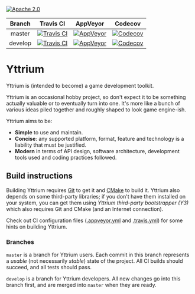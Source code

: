 [![Apache 2.0](https://img.shields.io/badge/License-Apache%202.0-blue.svg)](LICENSE)

| Branch | Travis CI | AppVeyor | Codecov |
|:------:|:---------:|:--------:|:-------:|
| master | [![Travis CI](https://travis-ci.org/blagodarin/yttrium.svg?branch=master)](https://travis-ci.org/blagodarin/yttrium) | [![AppVeyor](https://ci.appveyor.com/api/projects/status/v3pco3lbvp2y4r9b/branch/master?svg=true)](https://ci.appveyor.com/project/blagodarin/yttrium/branch/master) | [![Codecov](https://codecov.io/gh/blagodarin/yttrium/branch/master/graph/badge.svg)](https://codecov.io/gh/blagodarin/yttrium/branch/master) |
| develop | [![Travis CI](https://travis-ci.org/blagodarin/yttrium.svg?branch=develop)](https://travis-ci.org/blagodarin/yttrium) | [![AppVeyor](https://ci.appveyor.com/api/projects/status/v3pco3lbvp2y4r9b/branch/develop?svg=true)](https://ci.appveyor.com/project/blagodarin/yttrium/branch/develop) | [![Codecov](https://codecov.io/gh/blagodarin/yttrium/branch/develop/graph/badge.svg)](https://codecov.io/gh/blagodarin/yttrium/branch/develop) |


# Yttrium

Yttrium is (intended to become) a game development toolkit.

Yttrium is an occasional hobby project, so don't expect it to be something
actually valuable or to eventually turn into one. It's more like a bunch of
various ideas piled together and roughly shaped to look game engine-ish.

Yttrium aims to be:
* **Simple** to use and maintain.
* **Concise**: any supported platform, format, feature and technology is a
  liability that must be justified.
* **Modern** in terms of API design, software architecture, development tools
  used and coding practices followed.


## Build instructions

Building Yttrium requires [Git](https://git-scm.com/downloads/) to get it and
[CMake](https://cmake.org/download/) to build it. Yttrium also depends on some
third-party libraries; if you don't have them installed on your system, you can
get them using *Yttrium third-party bootstrapper (Y3)* which also requires Git
and CMake (and an Internet connection).

Check out CI configuration files ([.appveyor.yml](.appveyor.yml) and
[.travis.yml](.travis.yml)) for some hints on building Yttrium.


### Branches

`master` is a branch for Yttrium users. Each commit in this branch represents
a *usable* (not necessarily *stable*) state of the project. All CI builds
should succeed, and all tests should pass.

`develop` is a branch for Yttrium developers. All new changes go into this
branch first, and are merged into `master` when they are ready.

